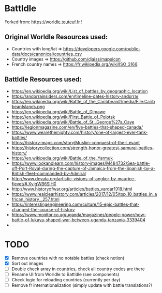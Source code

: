 # Batt**l**dle

Forked from: https://worldle.teuteuf.fr !

## Original Worldle Resources used:

- Countries with long/lat => https://developers.google.com/public-data/docs/canonical/countries_csv
- Country images => https://github.com/djaiss/mapsicon
- French country names => https://fr.wikipedia.org/wiki/ISO_3166

## Battldle Resources used:

- https://en.wikipedia.org/wiki/List_of_battles_by_geographic_location
- https://andorrainsiders.com/en/timeline-dates-history-andorra/
- https://en.wikipedia.org/wiki/Battle_of_the_Caribbean#/media/File:CaribbeanIslands.png
- https://en.wikipedia.org/wiki/Battle_of_Dimawe
- https://en.wikipedia.org/wiki/First_Battle_of_Polotsk
- https://en.wikipedia.org/wiki/Battle_of_St._George%27s_Caye
- https://legionmagazine.com/en/five-battles-that-shaped-canada/
- https://www.wearethemighty.com/history/one-of-largest-ever-tank-battles/
- https://history-maps.com/story/Muslim-conquest-of-the-Levant
- https://historycollection.com/strength-honor-greatest-samurai-battles-history/
- https://en.wikipedia.org/wiki/Battle_of_the_Yarmuk
- https://www.lookandlearn.com/history-images/M484732/Sea-battle-off-Port-Royal-during-the-capture-of-Jamaica-from-the-Spanish-by-a-British-fleet-commanded-by-Admiral
- http://www.devata.org/artistic-visions-of-angkor-by-maurice-fievet/#.XyigWB6SlH0
- http://www.historyofwar.org/articles/battles_vardar1918.html
- https://www.realclearhistory.com/articles/2017/12/05/top_10_battles_in_african_history__257.html
- https://interestingengineering.com/culture/15-epic-battles-that-changed-the-course-of-history
- https://www.monitor.co.ug/uganda/magazines/people-power/how-battle-of-lukaya-shaped-war-between-uganda-tanzania-3339404
-

# TODO

- [x] Remove countries with no notable battles (check notion)
- [x] Sort out images
- [ ] Double check array in countries, check all country codes are there
- [ ] Rename UI from Worldle to Battldle (see components)
- [ ] Check logic for reloading countries (currently per day)
- [ ] Remove fr internationalization (simply update with battle translations?)
